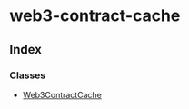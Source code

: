 # web3-contract-cache

## Index

### Classes

* [Web3ContractCache](../classes/_web3_contract_cache_.web3contractcache.md)


